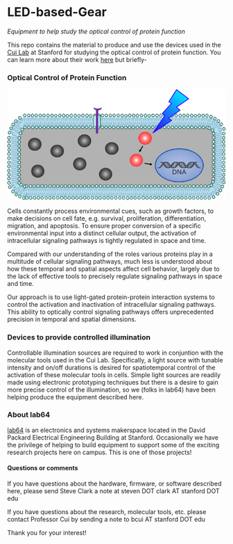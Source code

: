 # LED-based-Gear
*Equipment to help study the optical control of protein function*

This repo contains the material to produce and use the devices used in the [Cui Lab](https://cuilab.stanford.edu) at Stanford for studying the optical control of protein function. You can learn more about their work [here](https://cuilab.stanford.edu/optical-control-protein-function) but briefly-

### Optical Control of Protein Function


<img src="images/lightsignalingpathway.jpg" width="700"/>


Cells constantly process environmental cues, such as growth factors, to make decisions on cell fate, e.g. survival, proliferation, differentiation, migration, and apoptosis. To ensure proper conversion of a specific environmental input into a distinct cellular output, the activation of intracellular signaling pathways is tightly regulated in space and time.

Compared with our understanding of the roles various proteins play in a multitude of cellular signaling pathways, much less is understood about how these temporal and spatial aspects affect cell behavior, largely due to the lack of effective tools to precisely regulate signaling pathways in space and time.

Our approach is to use light-gated protein-protein interaction systems to control the activation and inactivation of intracellular signaling pathways. This ability to optically control signaling pathways offers unprecedented precision in temporal and spatial dimensions.

### Devices to provide controlled illumination

Controllable illumination sources are required to work in conjuntion with the molecular tools used in the Cui Lab. Specifically, a light source with tunable intensity and on/off durations is desired for spatiotemporal control of the activation of these molecular tools in cells. Simple light sources are readily made using electronic prototyping techniques but there is a desire to gain more precise control of the illumination, so we (folks in lab64) have been helping produce the equipment described here.

### About lab64
[lab64](https://lab64.stanford.edu) is an electronics and systems makerspace located in the David Packard Electrical Engineering Building at Stanford. Occasionally we have the privilege of helping to build equipment to support some of the exciting research projects here on campus. This is one of those projects!

#### Questions or comments
If you have questions about the hardware, firmware, or software described here, please send Steve Clark a note at steven DOT clark AT stanford DOT edu

If you have questions about the research, molecular tools, etc. please contact Professor Cui by sending a note to bcui AT stanford DOT edu

Thank you for your interest!
